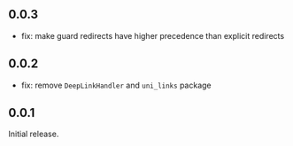## 0.0.3

- fix: make guard redirects have higher precedence than explicit redirects

## 0.0.2

- fix: remove `DeepLinkHandler` and `uni_links` package

## 0.0.1

Initial release.
